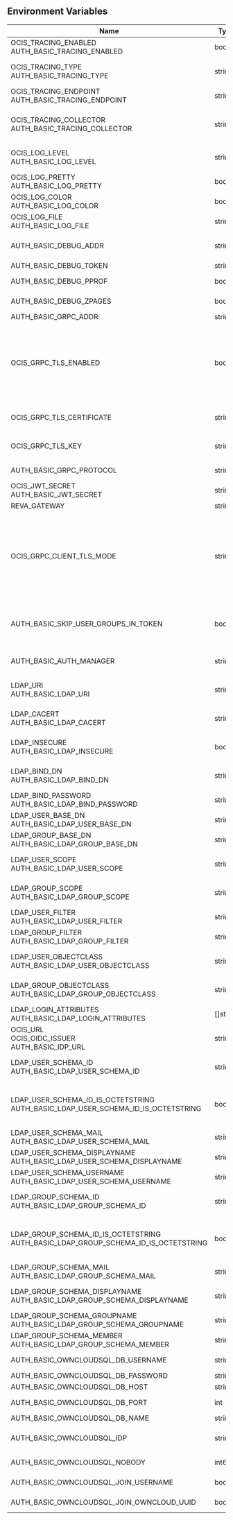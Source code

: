 ## Environment Variables

| Name | Type | Default Value | Description |
|------|------|---------------|-------------|
| OCIS_TRACING_ENABLED<br/>AUTH_BASIC_TRACING_ENABLED | bool | false | Activates tracing.|
| OCIS_TRACING_TYPE<br/>AUTH_BASIC_TRACING_TYPE | string |  | The type of tracing. Defaults to "", which is the same as "jaeger". Allowed tracing types are "jaeger" and "" as of now.|
| OCIS_TRACING_ENDPOINT<br/>AUTH_BASIC_TRACING_ENDPOINT | string |  | The endpoint of the tracing agent.|
| OCIS_TRACING_COLLECTOR<br/>AUTH_BASIC_TRACING_COLLECTOR | string |  | The HTTP endpoint for sending spans directly to a collector, i.e. http://jaeger-collector:14268/api/traces. Only used if the tracing endpoint is unset.|
| OCIS_LOG_LEVEL<br/>AUTH_BASIC_LOG_LEVEL | string |  | The log level. Valid values are: "panic", "fatal", "error", "warn", "info", "debug", "trace".|
| OCIS_LOG_PRETTY<br/>AUTH_BASIC_LOG_PRETTY | bool | false | Activates pretty log output.|
| OCIS_LOG_COLOR<br/>AUTH_BASIC_LOG_COLOR | bool | false | Activates colorized log output.|
| OCIS_LOG_FILE<br/>AUTH_BASIC_LOG_FILE | string |  | The path to the log file. Activates logging to this file if set.|
| AUTH_BASIC_DEBUG_ADDR | string | 127.0.0.1:9147 | Bind address of the debug server, where metrics, health, config and debug endpoints will be exposed.|
| AUTH_BASIC_DEBUG_TOKEN | string |  | Token to secure the metrics endpoint.|
| AUTH_BASIC_DEBUG_PPROF | bool | false | Enables pprof, which can be used for profiling.|
| AUTH_BASIC_DEBUG_ZPAGES | bool | false | Enables zpages, which can  be used for collecting and viewing traces in-memory.|
| AUTH_BASIC_GRPC_ADDR | string | 127.0.0.1:9146 | The bind address of the GRPC service.|
| OCIS_GRPC_TLS_ENABLED | bool | false | Activates TLS for the grpcs based services using the server certifcate and key configured via OCIS_GRPC_TLS_CERTIFICATE and OCIS_GRPC_TLS_KEY. If OCIS_GRPC_TLS_CERTIFICATE is not set a temporary server certificate is generated - to be used with OCIS_GRPC_CLIENT_TLS_MODE=insecure.|
| OCIS_GRPC_TLS_CERTIFICATE | string |  | Path/File name of the TLS server certificate (in PEM format) for the grpc services.|
| OCIS_GRPC_TLS_KEY | string |  | Path/File name for the TLS certificate key (in PEM format) for the server certificate to use for the grpc services.|
| AUTH_BASIC_GRPC_PROTOCOL | string | tcp | The transport protocol of the GRPC service.|
| OCIS_JWT_SECRET<br/>AUTH_BASIC_JWT_SECRET | string |  | The secret to mint and validate jwt tokens.|
| REVA_GATEWAY | string | 127.0.0.1:9142 | The CS3 gateway endpoint.|
| OCIS_GRPC_CLIENT_TLS_MODE | string |  | TLS mode for grpc connection to the go-micro based grpc services. Possible values are 'off', 'insecure' and 'on'. 'off': disables transport security for the clients. 'insecure' allows to use transport security, but disables certificate verification (to be used with the autogenerated self-signed certificates). 'on' enables transport security, including server ceritificate verification.|
| AUTH_BASIC_SKIP_USER_GROUPS_IN_TOKEN | bool | false | Disables the encoding of the user's group memberships in the reva access token. This reduces the token size, especially when users are members of a large number of groups.|
| AUTH_BASIC_AUTH_MANAGER | string | ldap | The authentication manager to check if credentials are valid. Supported value is 'ldap'.|
| LDAP_URI<br/>AUTH_BASIC_LDAP_URI | string | ldaps://localhost:9235 | URI of the LDAP Server to connect to. Supported URI schemes are 'ldaps://' and 'ldap://'|
| LDAP_CACERT<br/>AUTH_BASIC_LDAP_CACERT | string | ~/.ocis/idm/ldap.crt | Path to a CA certificate file for validating the LDAP server's TLS certificate. If empty the system default CA bundle will be used.|
| LDAP_INSECURE<br/>AUTH_BASIC_LDAP_INSECURE | bool | false | Disable TLS certificate validation for the LDAP connections. Do not set this in production environments.|
| LDAP_BIND_DN<br/>AUTH_BASIC_LDAP_BIND_DN | string | uid=reva,ou=sysusers,o=libregraph-idm | LDAP DN to use for simple bind authentication with the target LDAP server.|
| LDAP_BIND_PASSWORD<br/>AUTH_BASIC_LDAP_BIND_PASSWORD | string |  | Password to use for authenticating the 'bind_dn'.|
| LDAP_USER_BASE_DN<br/>AUTH_BASIC_LDAP_USER_BASE_DN | string | ou=users,o=libregraph-idm | Search base DN for looking up LDAP users.|
| LDAP_GROUP_BASE_DN<br/>AUTH_BASIC_LDAP_GROUP_BASE_DN | string | ou=groups,o=libregraph-idm | Search base DN for looking up LDAP groups.|
| LDAP_USER_SCOPE<br/>AUTH_BASIC_LDAP_USER_SCOPE | string | sub | LDAP search scope to use when looking up users. Supported values are 'base', 'one' and 'sub'.|
| LDAP_GROUP_SCOPE<br/>AUTH_BASIC_LDAP_GROUP_SCOPE | string | sub | LDAP search scope to use when looking up groups. Supported values are 'base', 'one' and 'sub'.|
| LDAP_USER_FILTER<br/>AUTH_BASIC_LDAP_USER_FILTER | string |  | LDAP filter to add to the default filters for user search like '(objectclass=ownCloud)'.|
| LDAP_GROUP_FILTER<br/>AUTH_BASIC_LDAP_GROUP_FILTER | string |  | LDAP filter to add to the default filters for group searches.|
| LDAP_USER_OBJECTCLASS<br/>AUTH_BASIC_LDAP_USER_OBJECTCLASS | string | inetOrgPerson | The object class to use for users in the default user search filter ('inetOrgPerson').|
| LDAP_GROUP_OBJECTCLASS<br/>AUTH_BASIC_LDAP_GROUP_OBJECTCLASS | string | groupOfNames | The object class to use for groups in the default group search filter ('groupOfNames'). |
| LDAP_LOGIN_ATTRIBUTES<br/>AUTH_BASIC_LDAP_LOGIN_ATTRIBUTES | []string | [uid] | The user object attributes, that can be used for login.|
| OCIS_URL<br/>OCIS_OIDC_ISSUER<br/>AUTH_BASIC_IDP_URL | string | https://localhost:9200 | The identity provider value to set in the userids of the CS3 user objects for users returned by this user provider.|
| LDAP_USER_SCHEMA_ID<br/>AUTH_BASIC_LDAP_USER_SCHEMA_ID | string | ownclouduuid | LDAP Attribute to use as the unique id for users. This should be a stable globally unique ID like a UUID.|
| LDAP_USER_SCHEMA_ID_IS_OCTETSTRING<br/>AUTH_BASIC_LDAP_USER_SCHEMA_ID_IS_OCTETSTRING | bool | false | Set this to true if the defined 'id' attribute for users is of the 'OCTETSTRING' syntax. This is e.g. required when using the 'objectGUID' attribute of Active Directory for the user IDs.|
| LDAP_USER_SCHEMA_MAIL<br/>AUTH_BASIC_LDAP_USER_SCHEMA_MAIL | string | mail | LDAP Attribute to use for the email address of users.|
| LDAP_USER_SCHEMA_DISPLAYNAME<br/>AUTH_BASIC_LDAP_USER_SCHEMA_DISPLAYNAME | string | displayname | LDAP Attribute to use for the displayname of users.|
| LDAP_USER_SCHEMA_USERNAME<br/>AUTH_BASIC_LDAP_USER_SCHEMA_USERNAME | string | uid | LDAP Attribute to use for username of users.|
| LDAP_GROUP_SCHEMA_ID<br/>AUTH_BASIC_LDAP_GROUP_SCHEMA_ID | string | ownclouduuid | LDAP Attribute to use as the unique id for groups. This should be a stable globally unique id (e.g. a UUID).|
| LDAP_GROUP_SCHEMA_ID_IS_OCTETSTRING<br/>AUTH_BASIC_LDAP_GROUP_SCHEMA_ID_IS_OCTETSTRING | bool | false | Set this to true if the defined 'id' attribute for groups is of the 'OCTETSTRING' syntax. This is e.g. required when using the 'objectGUID' attribute of Active Directory for the group IDs.|
| LDAP_GROUP_SCHEMA_MAIL<br/>AUTH_BASIC_LDAP_GROUP_SCHEMA_MAIL | string | mail | LDAP Attribute to use for the email address of groups (can be empty).|
| LDAP_GROUP_SCHEMA_DISPLAYNAME<br/>AUTH_BASIC_LDAP_GROUP_SCHEMA_DISPLAYNAME | string | cn | LDAP Attribute to use for the displayname of groups (often the same as groupname attribute).|
| LDAP_GROUP_SCHEMA_GROUPNAME<br/>AUTH_BASIC_LDAP_GROUP_SCHEMA_GROUPNAME | string | cn | LDAP Attribute to use for the name of groups.|
| LDAP_GROUP_SCHEMA_MEMBER<br/>AUTH_BASIC_LDAP_GROUP_SCHEMA_MEMBER | string | member | LDAP Attribute that is used for group members.|
| AUTH_BASIC_OWNCLOUDSQL_DB_USERNAME | string | owncloud | Database user to use for authenticating with the owncloud database.|
| AUTH_BASIC_OWNCLOUDSQL_DB_PASSWORD | string |  | Password for the database user.|
| AUTH_BASIC_OWNCLOUDSQL_DB_HOST | string | mysql | Hostname of the database server.|
| AUTH_BASIC_OWNCLOUDSQL_DB_PORT | int | 3306 | Network port to use for the database connection.|
| AUTH_BASIC_OWNCLOUDSQL_DB_NAME | string | owncloud | Name of the owncloud database.|
| AUTH_BASIC_OWNCLOUDSQL_IDP | string | https://localhost:9200 | The identity provider value to set in the userids of the CS3 user objects for users returned by this user provider.|
| AUTH_BASIC_OWNCLOUDSQL_NOBODY | int64 | 90 | Fallback number if no numeric UID and GID properties are provided.|
| AUTH_BASIC_OWNCLOUDSQL_JOIN_USERNAME | bool | false | Join the user properties table to read usernames|
| AUTH_BASIC_OWNCLOUDSQL_JOIN_OWNCLOUD_UUID | bool | false | Join the user properties table to read user ID's.|